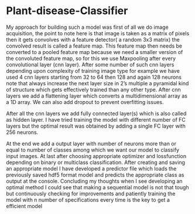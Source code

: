 # Plant-disease-Classifier
My approach for building such a model was first of all we do image acquisition, the point to note here is that image is taken as a matrix of pixels then it gets convolves with a feature detector( a random 3x3 matrix) the convolved result is called a feature map. 
This feature map then needs be converted to a pooled feature map because we need a smaller version of the convoluted feature map, so for this we use Maxpooling after every convolutional layer (cnn layer). 
After some number of such cnn layers depending upon complexity of training image type for example we have used 4 cnn layers starting from 32 to 64 then 128 and again 128 neurons note that always increase the next layer size in 2’s multiple a pyramidal kind of structure which gets effectively trained than any other type. After cnn layers we add a flattening layer which converts a multidimensional array as a 1D array. We can also add dropout to prevent overfitting issues.



After all the cnn layers we add fully connected layer(s) which is also called as hidden layer. I have tried training the model with different number of FC layers but the optimal result was obtained by adding a single FC layer with 256 neurons.

At the end we add a output layer with number of neurons more than or equal to number of classes among which we want our model to classify input images.
At last after choosing appropriate optimizer and lossfunction depending on binary or multiclass classification.
After creating and saving an appropriate model I have developed a predictor file which loads the previously saved hdf5 format model and predicts the appropriate class as output at the console.
Concluding my thoughts when I see developing an optimal method I could see that making a sequential model is not that tough but continuously checking for improvements and patiently training the model with n number of specifications every time is the key to get a efficient model
